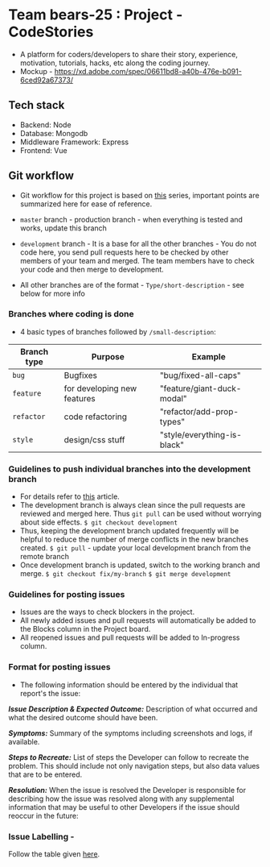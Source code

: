 # Team bears-25 : Project - CodeStories

* A platform for coders/developers to share their story, experience, motivation, tutorials, hacks, etc along the coding journey.
* Mockup - https://xd.adobe.com/spec/06611bd8-a40b-476e-b091-6ced92a67373/

## Tech stack

* Backend: Node
* Database: Mongodb
* Middleware Framework: Express
* Frontend: Vue

## Git workflow

* Git workflow for this project is based on [this](https://medium.com/@francesco.agnoletto/how-to-not-f-up-your-local-files-with-git-part-1-e0756c88fd3c) series, important points are summarized here for ease of reference.

* `master` branch - production branch - when everything is tested and works, update this branch
* `development` branch - It is a base for all the other branches - You do not code here, you send pull requests here to be checked by other members of your team and merged. The team members have to check your code and then merge to development.
* All other branches are of the format - `Type/short-description` - see below for more info

### Branches where coding is done 

* 4 basic types of branches followed by `/small-description`:

| Branch type | Purpose | Example
| ----------- | ------- | -------|
| `bug` | Bugfixes | "bug/fixed-all-caps"
| `feature` | for developing new features | "feature/giant-duck-modal"
| `refactor` | code refactoring | "refactor/add-prop-types"
| `style` | design/css stuff | "style/everything-is-black"

### Guidelines to push individual branches into the development branch

* For details refer to [this](https://medium.com/@francesco.agnoletto/how-to-not-f-up-your-local-files-with-git-part-2-fc4e243be02a) article.
* The development branch is always clean since the pull requests are reviewed and merged here. Thus `git pull` can be used without worrying about side effects. 
`$ git checkout development`
* Thus, keeping the development branch updated frequently will be helpful to reduce the number of merge conflicts in the new branches created.
`$ git pull` - update your local development branch from the remote branch 
* Once development branch is updated, switch to the working branch and merge.
`$ git checkout fix/my-branch`
`$ git merge development`

### Guidelines for posting issues

* Issues are the ways to check blockers in the project.
* All newly added issues and pull requests will automatically be added to the Blocks column in the Project board.
* All reopened issues and pull requests will be added to In-progress column.

### Format for posting issues

* The following information should be entered by the individual that report's the issue:

**_Issue Description & Expected Outcome:_** Description of what occurred and what the desired outcome should have been.

**_Symptoms:_** Summary of the symptoms including screenshots and logs, if available.

**_Steps to Recreate:_** List of steps the Developer can follow to recreate the problem. This should include not only navigation steps, but also data values that are to be entered.

**_Resolution:_** When the issue is resolved the Developer is responsible for describing how the issue was resolved along with any supplemental information that may be useful to other Developers if the issue should reoccur in the future:

### Issue Labelling - 
Follow the table given [here](https://github.com/Chingu-cohorts/pmrok/wiki/Getting-Started:-Issue-Reporting-and-Tracking#the-importance-of-labels).










